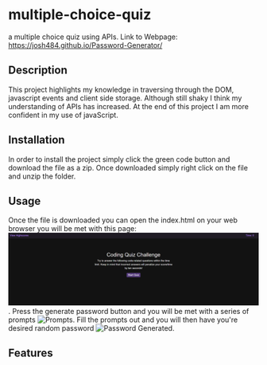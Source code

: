 # multiple-choice-quiz
a multiple choice quiz using APIs. 
Link to Webpage: https://josh484.github.io/Password-Generator/
## Description 
This project highlights my knowledge in traversing through the DOM, javascript events and client side storage.
Although still shaky I think my understanding of APIs has increased.
At the end of this project I am more confident in my use of javaScript. 
## Installation
In order to install the project simply click the green code button and download the file as a zip. 
Once downloaded simply right click on the file and unzip the folder.
## Usage 
Once the file is downloaded you can open the index.html on your web browser you will be met with this page:
![Quiz Landing page](assets/images/frontpage.png).
Press the generate password button and you will be met with a series of prompts
![Prompts](assets/images/promptOne.png).
Fill the prompts out and you will then have you're desired random password
![Password Generated](assets/images/password.png).
## Features